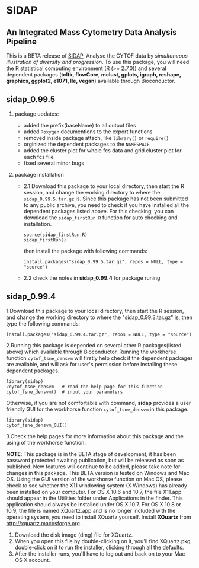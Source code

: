 SIDAP
=================

An Integrated Mass Cytometry Data Analysis Pipeline
-------------------------------------------------------
This is a BETA release of [SIDAP](http://signbioinfo.github.io/SIDAP), Analyse the CYTOF data by *simultaneous illustration of diversity and progression*. To use this package, you will need the R statistical computing environment (R (>= 2.7.0)) and several dependent packages (**tcltk, flowCore, mclust, gplots, igraph, reshape, graphics, ggplot2, e1071, lle, vegan**) available through Bioconductor. 


**sidap_0.99.5** 
--------------------
1. package updates:
    + added the prefix(baseName) to all output files
    + added `Roxygen` documentions to the export functions 
    + removed inside package attach, like `library()` or `require()`
    + orginized the dependent packages to the `NAMESPACE`
    + added the cluster plot for whole fcs data and grid cluster plot for each fcs file
    + fixed several minor bugs 
    
2. package installation

    * 2.1 Download this package to your local directory, then start the R session, and change the working directory to where the `sidap_0.99.5.tar.gz` is. Since this package has not been submitted to any public archive, you need to check if you have installed all the dependent packages listed above. For this checking, you can download the `sidap_firstRun.R` function for auto checking and installation.
    
        ```
        source(sidap_firstRun.R)
        sidap_firstRun()
        ```
        
        then install the package with following commands:
        
        ```
        install.packages("sidap_0.99.5.tar.gz", repos = NULL, type = "source")
        ```  
    * 2.2 check the notes in __sidap_0.99.4__ for package runing    
    

**sidap_0.99.4** 
------------------------------------------------
1.Download this package to your local directory, then start the R session, and change the working directory to where the "sidap_0.99.3.tar.gz" is, then
type the following commands:
```
install.packages("sidap_0.99.4.tar.gz", repos = NULL, type = "source")
```  
2.Running this package is depended on several other R packages(listed above) which available through Bioconductor. Running the workhorse function `cytof_tsne_densvm`
will firstly help check if the dependent packages are available, and will ask for user's permission before installing these dependent packages.
```
library(sidap)
?cytof_tsne_densvm   # read the help page for this function
cytof_tsne_densvm()  # input your parameters
```
Otherwise, if you are not comfortable with command, **sidap** provides a user friendly GUI for the workhorse function `cytof_tsne_densvm` in this package.
```
library(sidap)
cytof_tsne_densvm_GUI()
```

3.Check the help pages for more information about this package and the using of the workhorse function.
              
**NOTE**: This package is in the BETA stage of development, it has been password protected awaiting publication, but will be released as soon as published. New features will continue to be added, please take note for changes in this package. This BETA version is tested on Windows and Mac OS. Using the GUI version of the workhorse function on Mac OS, please check to see whether the X11 windowing system (X Windows) has already been installed on your computer. For OS X 10.6 and 10.7, the file X11.app should appear in the Utilities folder under Applications in the finder. This application should always be installed under OS X 10.7. For OS X 10.8 or 10.9, the file is named XQuartz.app and is no longer included with the operating system, you need to install XQuartz yourself. Install **XQuartz** from http://xquartz.macosforge.org.

1. Download the disk image (dmg) file for XQuartz.
2. When you open this file by double-clicking on it, you'll find XQuartz.pkg, double-click on it to run the installer, clicking through all the defaults.
3. After the installer runs, you'll have to log out and back on to your Mac OS X account.

 
 
